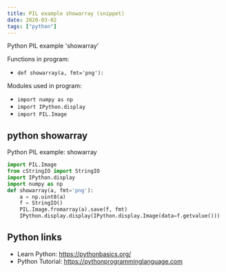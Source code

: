 ```yaml
---
title: PIL example showarray (snippet)
date: 2020-03-02
tags: ["python"]
---
```

Python PIL example 'showarray'

Functions in program: 
* `def showarray(a, fmt='png'):`

Modules used in program: 
* `import numpy as np`
* `import IPython.display`
* `import PIL.Image`

## python showarray

Python PIL example: showarray

```python
import PIL.Image
from cStringIO import StringIO
import IPython.display
import numpy as np
def showarray(a, fmt='png'):
    a = np.uint8(a)
    f = StringIO()
    PIL.Image.fromarray(a).save(f, fmt)
    IPython.display.display(IPython.display.Image(data=f.getvalue()))

```

## Python links

- Learn Python: https://pythonbasics.org/
- Python Tutorial: https://pythonprogramminglanguage.com
